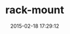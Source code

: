 ---
layout: post
title:  "rack-mount"
repo:   "josh/rack-mount"
date:   2015-02-18 17:29:12
gemurl: https://github.com/josh/rack-mount
---